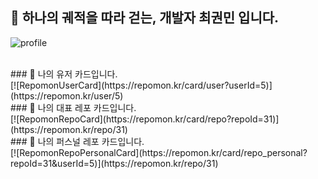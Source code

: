 ## 📯 하나의 궤적을 따라 걷는, 개발자 최권민 입니다.
![profile](https://avatars.githubusercontent.com/u/109326426?v=4)


<br/>
### 🥇 나의 유저 카드입니다.
<br/>
[![RepomonUserCard](https://repomon.kr/card/user?userId=5)](https://repomon.kr/user/5)
<br/>
### 🥈 나의 대표 레포 카드입니다.
<br/>
[![RepomonRepoCard](https://repomon.kr/card/repo?repoId=31)](https://repomon.kr/repo/31)
<br/>
### 🥉 나의 퍼스널 레포 카드입니다.
<br/>
[![RepomonRepoPersonalCard](https://repomon.kr/card/repo_personal?repoId=31&userId=5)](https://repomon.kr/repo/31)
